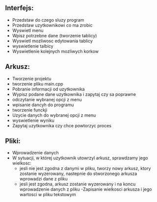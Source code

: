 ## Interfejs:

- Przedstaw do czego sluzy program 
- Przedstaw uzytkownikowi co ma zrobic
- Wyswietl menu
- Wpisz potrzebne dane (tworzenie tablicy)
- Wyswietl mozliwosc edytowania tablicy
- wyswietlenie talbicy
- Wyswietlenie kolejnych mozliwych korkow


## Arkusz:

- Tworzenie projektu
- tworzenie pliku main.cpp
- Pobranie informacji od uzytkownika
- Wypisz podane dane uzytkownika i zapytaj czy sa poprawne
- odczytanie wybranej opcji z menu
- wpisanie dancyh do programu
- tworzenie funckji
- Uzycie danych do wybranej opcji z menu
- wyswietlenie wyniku
- Zapytaj uzytkownika czy chce powtorzyc proces

## Pliki:

- Wprowadzenie danych
- W sytuacji, w której uzytkownik utowrzyl arkusz, sprawdzamy jego wielkosc:
	- jesli nie jest zgodna z danymi w pliku, tworzy nowy arkusz, ktory zostanie  wyzerowany, nastepnie do stworzonego arkusza wprowadzi dane z pliku 
	- jesli jest zgodna, arkusz zostanie wyzerowany i na koncu wprowadzenie danych z pliku 
-Zapisanie wielkosci arkusza i jego wartosci w pliku tekstowym
